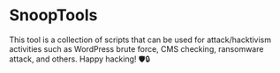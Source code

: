 # SnoopTools
This tool is a collection of scripts that can be used for attack/hacktivism activities such as WordPress brute force, CMS checking, ransomware attack, and others. Happy hacking! 🛡🔒
